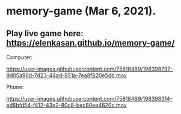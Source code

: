 # memory-game (Mar 6, 2021).
## Play live game here: https://elenkasan.github.io/memory-game/

Computer:

https://user-images.githubusercontent.com/75818489/198398797-9d05a96d-7d23-44ad-851a-7ea8f820e5db.mov

Phone:

https://user-images.githubusercontent.com/75818489/198398314-ed6bfd54-f412-43e2-80c8-bec80ee4620c.mov
